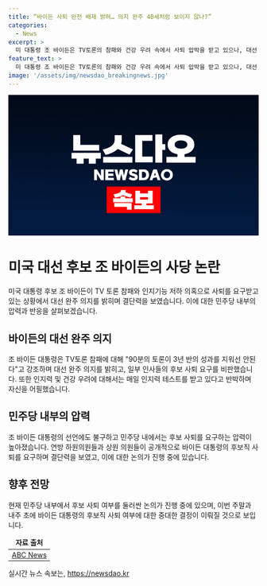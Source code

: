 ```yaml
---
title: “바이든 사퇴 완전 배제 밝혀… 의지 완주 40세처럼 보이지 않나?”
categories:
  - News
excerpt: >
  미 대통령 조 바이든은 TV토론의 참패와 건강 우려 속에서 사퇴 압박을 받고 있으나, 대선 완주를 선언하며 결단 요구를 일축했다. 바이든은 건강 문제에 대한 반박과 성과 열거를 통해 트럼프 전 대통령을 비판하며 대선 출마를 지속할 것임을 강조했다. 그러나 불구하고 민주당 내에서는 사퇴 요구가 확산되고 있는 상황에서, 이에 대한 국면이 될 전망이다.
feature_text: >
  미 대통령 조 바이든은 TV토론의 참패와 건강 우려 속에서 사퇴 압박을 받고 있으나, 대선 완주를 선언하며 결단 요구를 일축했다. 바이든은 건강 문제에 대한 반박과 성과 열거를 통해 트럼프 전 대통령을 비판하며 대선 출마를 지속할 것임을 강조했다. 그러나 불구하고 민주당 내에서는 사퇴 요구가 확산되고 있는 상황에서, 이에 대한 국면이 될 전망이다.
image: '/assets/img/newsdao_breakingnews.jpg'
---
```


<p><img src="/assets/img/newsdao_breakingnews.jpg" alt="koreaapp 속보" /></p>

<h1 data-ke-size="size26">미국 대선 후보 조 바이든의 사당 논란</h1>

<p data-ke-size="size16">미국 대통령 후보 조 바이든이 TV 토론 참패와 인지기능 저하 의혹으로 사퇴를 요구받고 있는 상황에서 대선 완주 의지를 밝히며 결단력을 보였습니다. 이에 대한 민주당 내부의 압력과 반응을 살펴보겠습니다.</p>

<h2 data-ke-size="size22">바이든의 대선 완주 의지</h2>

<p data-ke-size="size16">조 바이든 대통령은 TV토론 참패에 대해 "90분의 토론이 3년 반의 성과를 지워선 안된다"고 강조하며 대선 완주 의지를 밝히고, 일부 인사들의 후보 사퇴 요구를 비판했습니다. 또한 인지력 및 건강 우려에 대해서는 매일 인지력 테스트를 받고 있다고 반박하며 자신을 어필했습니다.</p>

<h2 data-ke-size="size22">민주당 내부의 압력</h2>

<p data-ke-size="size16">조 바이든 대통령의 선언에도 불구하고 민주당 내에서는 후보 사퇴를 요구하는 압력이 높아졌습니다. 연방 하원의원들과 상원 의원들이 공개적으로 바이든 대통령의 후보직 사퇴를 요구하며 결단력을 보였고, 이에 대한 논의가 진행 중에 있습니다.</p>

<h2 data-ke-size="size22">향후 전망</h2>

<p data-ke-size="size16">현재 민주당 내부에서 후보 사퇴 여부를 둘러싼 논의가 진행 중에 있으며, 이번 주말과 내주 초에 바이든 대통령의 후보직 사퇴 여부에 대한 중대한 결정이 이뤄질 것으로 보입니다.</p>

<table>
    <thead>
        <tr>
            <td style="text-align: center; height: 17px;"><b>자료 출처</b></td>
        </tr>
    </thead>
    <tbody>
        <tr>
            <td style="text-align: center; height: 17px;"><a href="https://www.abc.net.au/news/2022-07-06/us-presidential-race-biden-says-not-thinking-about-dropping-out/101226374" target="_blank" rel="nofollow">ABC News</a></td>
        </tr>
    </tbody>
</table>
실시간 뉴스 속보는, <a href="https://newsdao.kr" rel="dofollow">https://newsdao.kr</a>


